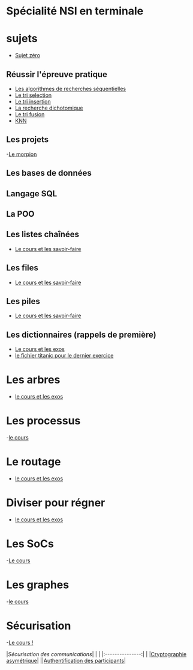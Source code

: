 # Spécialité NSI en terminale

# sujets

- [Sujet zéro](sujet0.pdf)


## Réussir l'épreuve pratique
- [Les algorithmes de recherches séquentielles](nsi_t_rech_o.pdf)
- [Le tri selection](nsi_t_tri_s.pdf)
- [Le tri insertion](nsi_t_tri_i.pdf)
- [La recherche dichotomique](nsi_t_rech_d.pdf)
- [Le tri fusion](nsi_t_tri_f.pdf)
- [KNN](nsi_t_ep_knn.pdf)


## Les projets
-[Le morpion](projet_morpion.pdf)

## Les bases de données

## Langage SQL

## La POO

## Les listes chaînées
- [Le cours et les savoir-faire](nsi_t_ch3.pdf)

## Les files
- [Le cours et les savoir-faire](nsi_t_file.pdf)

## Les piles
- [Le cours et les savoir-faire](nsi_t_pile.pdf)

## Les dictionnaires (rappels de première)
- [Le cours et les exos](nsi_t_ch8.pdf)
- [le fichier titanic pour le dernier exercice](titanic.csv)

# Les arbres 
- [le cours et les exos](nsi_t_ch9.pdf)

# Les processus
-[le cours](nsi_t_ch13.pdf)

# Le routage 
- [le cours et les exos](nsi_t_ch10.pdf)

# Diviser pour régner
- [le cours et les exos](nsi_t_ch11.pdf)

# Les SoCs
-[Le cours](nsi_t_ch12.pdf)

# Les graphes
-[le cours](nsi_t_ch14.pdf)


# Sécurisation
-[Le cours !](nsi_t_secu.pdf)



|*Sécurisation des communications*| |
| |:---------------:|
| |[Cryptographie asymétrique](nsi_t_14_3.pdf)|
||[Authentification des participants](nsi_t_14_4.pdf)|
